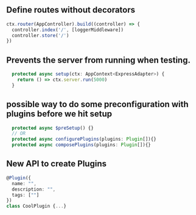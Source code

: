 ## Define routes without decorators

```ts
ctx.router(AppController).build((controller) => {
  controller.index('/', [loggerMiddleware])
  controller.store('/')
})
```

## Prevents the server from running when testing.

```ts
  protected async setup(ctx: AppContext<ExpressAdapter>) {
    return () => ctx.server.run(5000)
  }
```

## possible way to do some preconfiguration with plugins before we hit setup

```ts
  protected async $preSetup() {}
  // OR
  protected async configurePlugins(plugins: Plugin[]){}
  protected async composePlugins(plugins: Plugin[]){}
```

## New API to create Plugins

```ts
@Plugin({
  name: "",
  description: "",
  tags: [""]
})
class CoolPlugin {...}
```
